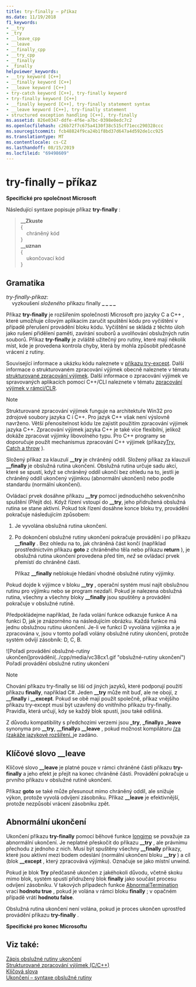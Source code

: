 ```yaml
---
title: try-finally – příkaz
ms.date: 11/19/2018
f1_keywords:
- __try
- _try
- __leave_cpp
- __leave
- __finally_cpp
- __try_cpp
- __finally
- _finally
helpviewer_keywords:
- __try keyword [C++]
- __finally keyword [C++]
- __leave keyword [C++]
- try-catch keyword [C++], try-finally keyword
- try-finally keyword [C++]
- __finally keyword [C++], try-finally statement syntax
- __leave keyword [C++], try-finally statement
- structured exception handling [C++], try-finally
ms.assetid: 826e0347-ddfe-4f6e-a7bc-0398e0edc7c2
ms.openlocfilehash: c26b72f7c675a4130f38c515cf71ecc290328ccc
ms.sourcegitcommit: fcb48824f9ca24b1f8bd37d647a4d592de1cc925
ms.translationtype: MT
ms.contentlocale: cs-CZ
ms.lasthandoff: 08/15/2019
ms.locfileid: "69498609"
---
```

# <a name="try-finally-statement"></a>try-finally – příkaz

**Specifické pro společnost Microsoft**

Následující syntaxe popisuje příkaz **try-finally** :

> **\_\_Zkuste**<br/>
> {<br/>
> &nbsp;&nbsp;&nbsp;&nbsp;chráněný kód<br/>
> }<br/>
> **\_\_uznan**<br/>
> {<br/>
> &nbsp;&nbsp;&nbsp;&nbsp;ukončovací kód<br/>
> }

## <a name="grammar"></a>Gramatika

*try-finally-příkaz*:<br/>
&nbsp;&nbsp;&nbsp;&nbsp;vyzkoušení *složeného* příkazu finally  **\_ \_**  **\_ \_**

Příkaz **try-finally** je rozšířením společnosti Microsoft pro jazyky C a C++ , které umožňuje cílovým aplikacím zaručit spuštění kódu pro vyčištění v případě přerušení provádění bloku kódu. Vyčištění se skládá z těchto úloh jako rušení přidělení paměti, zavírání souborů a uvolňování obslužných rutin souborů. Příkaz **try-finally** je zvláště užitečný pro rutiny, které mají několik míst, kde je provedena kontrola chyby, která by mohla způsobit předčasné vrácení z rutiny.

Související informace a ukázku kódu naleznete v [příkazu try-except](../cpp/try-except-statement.md). Další informace o strukturovaném zpracování výjimek obecně naleznete v tématu [strukturované zpracování výjimek](../cpp/structured-exception-handling-c-cpp.md). Další informace o zpracování výjimek ve spravovaných aplikacích pomocí C++/CLI naleznete v tématu [zpracování výjimek v rámci/CLR](../extensions/exception-handling-cpp-component-extensions.md).

> [!NOTE]
> Strukturované zpracování výjimek funguje na architektuře Win32 pro zdrojové soubory jazyka C i C++. Pro jazyk C++ však není výslovně navrženo. Větší přenositelnost kódu lze zajistit použitím zpracování výjimek jazyka C++. Zpracování výjimek jazyka C++ je také více flexibilní, jelikož dokáže zpracovat výjimky libovolného typu. Pro C++ programy se doporučuje použít mechanismus zpracování C++ výjimek (příkazy[Try, Catch a throw](../cpp/try-throw-and-catch-statements-cpp.md) ).

Složený příkaz za klauzulí **__try** je chráněný oddíl. Složený příkaz za klauzulí **__finally** je obslužná rutina ukončení. Obslužná rutina určuje sadu akcí, které se spustí, když se chráněný oddíl ukončí bez ohledu na to, jestli je chráněný oddíl ukončený výjimkou (abnormální ukončení) nebo podle standardu (normální ukončení).

Ovládací prvek dosáhne příkazu **__try** pomocí jednoduchého sekvenčního spuštění (Přejít do). Když řízení vstoupí do **__try**, jeho přidružená obslužná rutina se stane aktivní. Pokud tok řízení dosáhne konce bloku try, provádění pokračuje následujícím způsobem:

1. Je vyvolána obslužná rutina ukončení.

1. Po dokončení obslužné rutiny ukončení pokračuje provádění i po příkazu **__finally** . Bez ohledu na to, jak chráněná část končí (například prostřednictvím příkazu **goto** z chráněného těla nebo příkazu **return** ), je obslužná rutina ukončení provedena před tím, *než* se ovládací prvek přemístí do chráněné části.

   Příkaz **__finally** neblokuje hledání vhodné obslužné rutiny výjimky.

Pokud dojde k výjimce v bloku **__try** , operační systém musí najít obslužnou rutinu pro výjimku nebo se program nezdaří. Pokud je nalezena obslužná rutina, všechny a všechny bloky **__finally** jsou spuštěny a provádění pokračuje v obslužné rutině.

Předpokládejme například, že řada volání funkce odkazuje funkce A na funkci D, jak je znázorněno na následujícím obrázku. Každá funkce má jednu obslužnou rutinu ukončení. Je-li ve funkci D vyvolána výjimka a je zpracována v, jsou v tomto pořadí volány obslužné rutiny ukončení, protože systém odvíjí zásobník: D, C, B.

![Pořadí provádění obslužné&#45;rutiny ukončení]provádění(../cpp/media/vc38cx1.gif "obslužné&#45;rutiny ukončení") <br/>
Pořadí provádění obslužné rutiny ukončení

> [!NOTE]
> Chování příkazu try-finally se liší od jiných jazyků, které podporují použití příkazu **finally**, například C#.  Jeden **__try** může mít buď, ale ne obojí, z **__finally** i **__except**.  Pokud se obě mají použít společně, příkaz vnějšího příkazu try-except musí být uzavřený do vnitřního příkazu try-finally.  Pravidla, která určují, kdy se každý blok spustí, jsou také odlišná.

Z důvodu kompatibility s předchozími verzemi jsou **_try**, **_finally**a **_leave** synonyma pro **__try**, **__finally**a **__leave** , pokud možnost kompilátoru [/za \(zakáže jazykové rozšíření. ](../build/reference/za-ze-disable-language-extensions.md)je zadáno.

## <a name="the-__leave-keyword"></a>Klíčové slovo __leave

Klíčové slovo **__leave** je platné pouze v rámci chráněné části příkazu **try-finally** a jeho efekt je přejít na konec chráněné části. Provádění pokračuje u prvního příkazu v obslužné rutině ukončení.

Příkaz **goto** se také může přesunout mimo chráněný oddíl, ale snižuje výkon, protože vyvolá odvíjení zásobníku. Příkaz **__leave** je efektivnější, protože nezpůsobí vrácení zásobníku zpět.

## <a name="abnormal-termination"></a>Abnormální ukončení

Ukončení příkazu **try-finally** pomocí běhové funkce [longjmp](../c-runtime-library/reference/longjmp.md) se považuje za abnormální ukončení. Je neplatné přeskočit do příkazu **__try** , ale právnímu přechodu z jednoho z nich. Musí být spuštěny všechny **__finally** příkazy, které jsou aktivní mezi bodem odeslání (normální ukončení bloku **__try** ) a cíl (blok **__except** , který zpracovává výjimku). Označuje se jako místní unwind.

Pokud je blok **Try** předčasně ukončen z jakéhokoli důvodu, včetně skoku mimo blok, systém spustí přidružený blok **finally** jako součást procesu odvíjení zásobníku. V takových případech funkce [AbnormalTermination](/windows/win32/Debug/abnormaltermination) vrací **hodnotu true** , pokud je volána v rámci bloku **finally** ; v opačném případě vrátí **hodnotu false**.

Obslužná rutina ukončení není volána, pokud je proces ukončen uprostřed provádění příkazu **try-finally** .

**Specifické pro konec Microsoftu**

## <a name="see-also"></a>Viz také:

[Zápis obslužné rutiny ukončení](../cpp/writing-a-termination-handler.md)<br/>
[Strukturované zpracování výjimek (C/C++)](../cpp/structured-exception-handling-c-cpp.md)<br/>
[Klíčová slova](../cpp/keywords-cpp.md)<br/>
[Ukončení – syntaxe obslužné rutiny](/windows/win32/Debug/termination-handler-syntax)